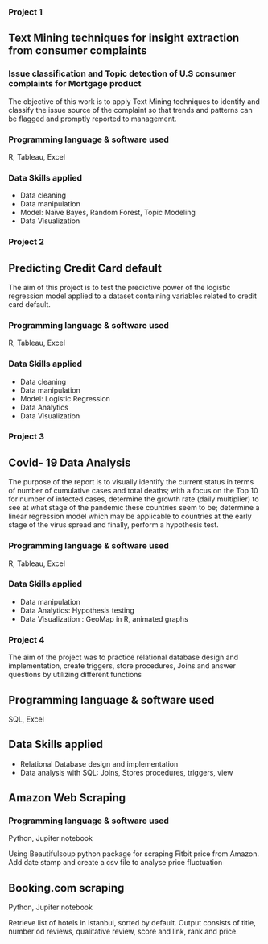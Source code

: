 ### Project 1

## Text Mining techniques for insight extraction from consumer complaints
### Issue classification and Topic detection of U.S consumer complaints for Mortgage product

The objective of this work is to apply Text Mining techniques to identify and classify the issue source of the complaint so that trends and patterns can be flagged and promptly reported to management.

### Programming language & software used
R, Tableau, Excel

### Data Skills applied
-	Data cleaning
-	Data manipulation
-	Model: Naïve Bayes, Random Forest, Topic Modeling
-	Data Visualization

### Project 2
## Predicting Credit Card default
The aim of this project is to test the predictive power of the logistic regression model applied to a dataset containing variables related to credit card default.

### Programming language & software used
R, Tableau, Excel
### Data Skills applied
-	Data cleaning
-	Data manipulation
-	Model: Logistic Regression
-	Data Analytics
-	Data Visualization

### Project 3
## Covid- 19 Data Analysis
The purpose of the report is to visually identify the current status in terms of number of cumulative cases and total deaths; with a focus on the Top 10 for number of infected cases, determine the growth rate (daily multiplier) to see at what stage of the pandemic these countries seem to be; determine a linear regression model which may be applicable to countries at the early stage of the virus spread and finally, perform a hypothesis test.

### Programming language & software used
R, Tableau, Excel
### Data Skills applied
-	Data manipulation
-	Data Analytics: Hypothesis testing
-	Data Visualization : GeoMap in R, animated graphs

### Project 4

The aim of the project was to practice relational database design and implementation, create triggers, store procedures, Joins and answer questions by utilizing different functions 
## Programming language & software used
SQL, Excel
## Data Skills applied

-	Relational Database design and implementation
- Data analysis with SQL: Joins, Stores procedures, triggers, view

## Amazon Web Scraping

### Programming language & software used
Python, Jupiter notebook

Using Beautifulsoup python package for scraping Fitbit price from Amazon. Add date stamp and create a csv file to analyse price fluctuation

## Booking.com scraping

Python, Jupiter notebook

Retrieve list of hotels in Istanbul, sorted by default. 
Output consists of title, number od reviews, qualitative review, score and link, rank and price.




